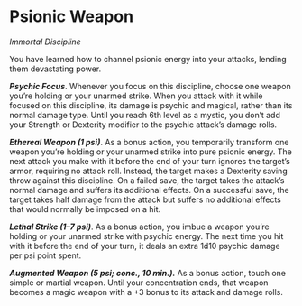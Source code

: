 # Psionic Weapon
*Immortal Discipline*

You have learned how to channel psionic energy into your attacks, lending them devastating power.

***Psychic Focus***. Whenever you focus on this discipline, choose one weapon you’re holding or your unarmed strike. When you attack with it while focused on this discipline, its damage is psychic and magical, rather than its normal damage type. Until you reach 6th level as a mystic, you don’t add your Strength or Dexterity modifier to the psychic attack’s damage rolls.

***Ethereal Weapon (1 psi)***. As a bonus action, you temporarily transform one weapon you’re holding or your unarmed strike into pure psionic energy. The next attack you make with it before the end of your turn ignores the target’s armor, requiring no attack roll. Instead, the target makes a Dexterity saving throw against this discipline. On a failed save, the target takes the attack’s normal damage and suffers its additional effects. On a successful save, the target takes half damage from the attack but suffers no additional effects that would normally be imposed on a hit.

***Lethal Strike (1–7 psi)***. As a bonus action, you imbue a weapon you’re holding or your unarmed strike with psychic energy. The next time you hit with it before the end of your turn, it deals an extra 1d10 psychic damage per psi point spent.

***Augmented Weapon (5 psi; conc., 10 min.).*** As a bonus action, touch one simple or martial weapon. Until your concentration ends, that weapon becomes a magic weapon with a +3 bonus to its attack and damage rolls.
